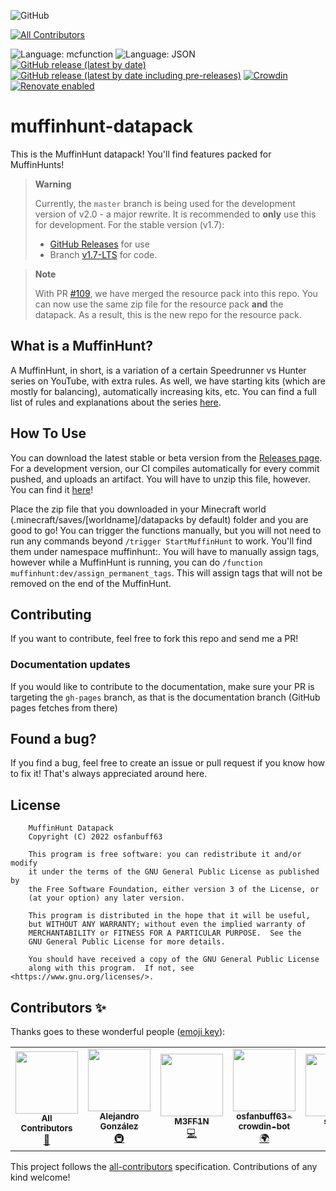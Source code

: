 ![GitHub](https://img.shields.io/github/license/osfanmuffin/muffinhunt-datapack?color=green)
<!-- ALL-CONTRIBUTORS-BADGE:START - Do not remove or modify this section -->
[![All Contributors](https://img.shields.io/badge/all_contributors-6-orange.svg?style=flat-square)](#contributors-)
<!-- ALL-CONTRIBUTORS-BADGE:END -->
![Language: mcfunction](https://img.shields.io/badge/language-mcfunction-red)
![Language: JSON](https://img.shields.io/badge/language-JSON-lightgray)
[![GitHub release (latest by date)](https://img.shields.io/github/v/release/osfanmuffin/muffinhunt-datapack)](https://github.com/osfanmuffin/muffinhunt-datapack/releases/latest)
[![GitHub release (latest by date including pre-releases)](https://img.shields.io/github/v/release/osfanmuffin/muffinhunt-datapack?color=orange&include_prereleases&label=pre-release)](https://github.com/osfanmuffin/muffinhunt-datapack/releases)
[![Crowdin](https://badges.crowdin.net/muffinhunt-datapack/localized.svg)](https://crowdin.com/project/muffinhunt-datapack)
[![Renovate enabled](https://img.shields.io/badge/renovate-enabled-brightgreen.svg)](https://renovatebot.com/)

# muffinhunt-datapack

This is the MuffinHunt datapack! You'll find features packed for MuffinHunts!

> **Warning**
>
> Currently, the `master` branch is being used for the development version of v2.0 - a major rewrite. It is recommended to **only** use this for development. For the stable version (v1.7):
>
>- [GitHub Releases](https://github.com/osfanmuffin/muffinhunt-datapack/releases) for use
>- Branch [v1.7-LTS](https://github.com/osfanmuffin/muffinhunt-datapack/tree/v1.7-LTS) for code.

> **Note**
>
> With PR [#109](https://github.com/osfanmuffin/muffinhunt-datapack/pull/109), we have merged the resource pack into this repo. You can now use the same zip file for the resource pack **and** the datapack. As a result, this is the new repo for the resource pack.

## What is a MuffinHunt?

A MuffinHunt, in short, is a variation of a certain Speedrunner vs Hunter series on YouTube, with extra rules. As well, we have starting kits (which are mostly for balancing), automatically increasing kits, etc. You can find a full list of rules and explanations about the series [here](https://osfanmuffin.github.io/muffinhunt-datapack/WhatIsAMuffinHunt).

## How To Use

You can download the latest stable or beta version from the [Releases page](https://github.com/osfanmuffin/muffinhunt-datapack/releases). For a development version, our CI compiles automatically for every commit pushed, and uploads an artifact. You will have to unzip this file, however. You can find it [here](https://github.com/osfanmuffin/muffinhunt-datapack/actions/workflows/ci.yml)!

Place the zip file that you downloaded in your Minecraft world (.minecraft/saves/[worldname]/datapacks by default) folder and you are good to go!
You can trigger the functions manually, but you will not need to run any commands beyond `/trigger StartMuffinHunt` to work. You'll find them under namespace muffinhunt:.
You will have to manually assign tags, however while a MuffinHunt is running, you can do `/function muffinhunt:dev/assign_permanent_tags`. This will assign tags that will not be removed on the end of the MuffinHunt.

## Contributing

If you want to contribute, feel free to fork this repo and send me a PR!

### Documentation updates

If you would like to contribute to the documentation, make sure your PR is targeting the `gh-pages` branch, as that is the documentation branch (GitHub pages fetches from there)

## Found a bug?

If you find a bug, feel free to create an issue or pull request if you know how to fix it! That's always appreciated around here.

## License

```text
    MuffinHunt Datapack
    Copyright (C) 2022 osfanbuff63

    This program is free software: you can redistribute it and/or modify
    it under the terms of the GNU General Public License as published by
    the Free Software Foundation, either version 3 of the License, or
    (at your option) any later version.

    This program is distributed in the hope that it will be useful,
    but WITHOUT ANY WARRANTY; without even the implied warranty of
    MERCHANTABILITY or FITNESS FOR A PARTICULAR PURPOSE.  See the
    GNU General Public License for more details.

    You should have received a copy of the GNU General Public License
    along with this program.  If not, see <https://www.gnu.org/licenses/>.
```

## Contributors ✨

Thanks goes to these wonderful people ([emoji key](https://allcontributors.org/docs/en/emoji-key)):

<!-- ALL-CONTRIBUTORS-LIST:START - Do not remove or modify this section -->
<!-- prettier-ignore-start -->
<!-- markdownlint-disable -->
<table>
  <tr>
    <td align="center"><a href="https://allcontributors.org"><img src="https://avatars.githubusercontent.com/u/46410174?v=4?s=100" width="100px;" alt=""/><br /><sub><b>All Contributors</b></sub></a><br /><a href="#maintenance-all-contributors" title="Maintenance">🚧</a></td>
    <td align="center"><a href="https://github.com/AlexTMjugador"><img src="https://avatars.githubusercontent.com/u/7822554?v=4?s=100" width="100px;" alt=""/><br /><sub><b>Alejandro González</b></sub></a><br /><a href="#infra-AlexTMjugador" title="Infrastructure (Hosting, Build-Tools, etc)">🚇</a></td>
    <td align="center"><a href="https://github.com/M3FF1N"><img src="https://avatars.githubusercontent.com/u/99350806?v=4?s=100" width="100px;" alt=""/><br /><sub><b>M3FF1N</b></sub></a><br /><a href="https://github.com/osfanbuff63/muffinhunt-datapack/commits?author=M3FF1N" title="Code">💻</a></td>
    <td align="center"><a href="https://github.com/osfanbuff63-crowdin-bot"><img src="https://avatars.githubusercontent.com/u/102379670?v=4?s=100" width="100px;" alt=""/><br /><sub><b>osfanbuff63-crowdin-bot</b></sub></a><br /><a href="#translation-osfanbuff63-crowdin-bot" title="Translation">🌍</a></td>
    <td align="center"><a href="http://s7a.dev"><img src="https://avatars.githubusercontent.com/u/34268371?v=4?s=100" width="100px;" alt=""/><br /><sub><b>sya-ri</b></sub></a><br /><a href="#infra-sya-ri" title="Infrastructure (Hosting, Build-Tools, etc)">🚇</a></td>
    <td align="center"><a href="https://github.com/svx"><img src="https://avatars.githubusercontent.com/u/358860?v=4?s=100" width="100px;" alt=""/><br /><sub><b>sven</b></sub></a><br /><a href="#infra-svx" title="Infrastructure (Hosting, Build-Tools, etc)">🚇</a></td>
  </tr>
</table>

<!-- markdownlint-restore -->
<!-- prettier-ignore-end -->

<!-- ALL-CONTRIBUTORS-LIST:END -->

This project follows the [all-contributors](https://github.com/all-contributors/all-contributors) specification. Contributions of any kind welcome!